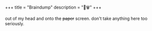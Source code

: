 +++
title = "Braindump"
description = "🧠🗑️"
+++

out of my head and onto the <s>paper</s> screen. don't take anything here too seriously.
